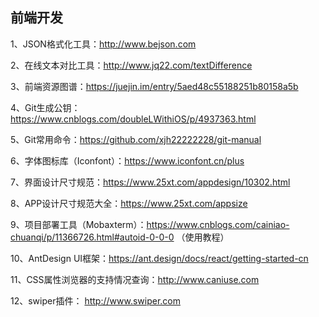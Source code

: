 ## 前端开发

1、JSON格式化工具：http://www.bejson.com

2、在线文本对比工具：http://www.jq22.com/textDifference

3、前端资源图谱：https://juejin.im/entry/5aed48c55188251b80158a5b

4、Git生成公钥：https://www.cnblogs.com/doubleLWithiOS/p/4937363.html

5、Git常用命令：https://github.com/xjh22222228/git-manual

6、字体图标库（Iconfont）：https://www.iconfont.cn/plus

7、界面设计尺寸规范：https://www.25xt.com/appdesign/10302.html

8、APP设计尺寸规范大全：https://www.25xt.com/appsize

9、项目部署工具（Mobaxterm）：https://www.cnblogs.com/cainiao-chuanqi/p/11366726.html#autoid-0-0-0 （使用教程）

10、AntDesign UI框架：https://ant.design/docs/react/getting-started-cn

11、CSS属性浏览器的支持情况查询：http://www.caniuse.com

12、swiper插件： http://www.swiper.com
